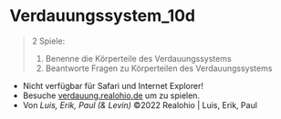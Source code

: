 # Verdauungssystem_10d

> 2 Spiele:
>   1. Benenne die Körperteile des Verdauungssystems
>   2. Beantworte Fragen zu Körperteilen des Verdauungssystems

* Nicht verfügbar für Safari und Internet Explorer!
* Besuche [verdauung.realohio.de](http://verdauung.realohio.de/ "Title") um zu spielen.
* Von *Luis, Erik, Paul (& Levin)*
&copy;2022 Realohio | Luis, Erik, Paul
